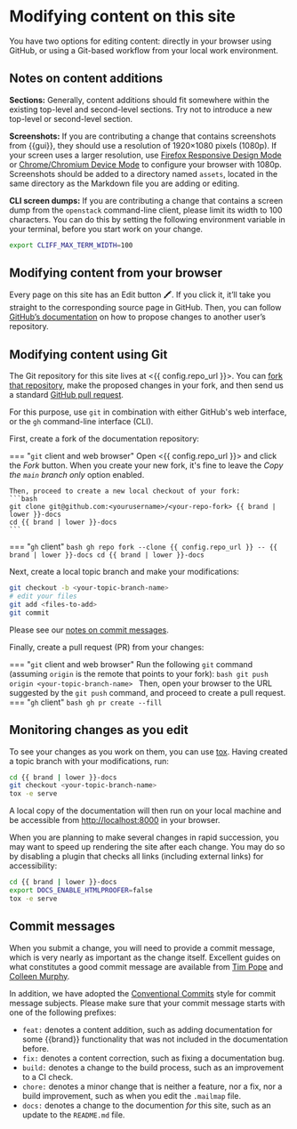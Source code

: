 # Modifying content on this site

You have two options for editing content: directly in your browser
using GitHub, or using a Git-based workflow from your local work
environment.

## Notes on content additions


**Sections:** Generally, content additions should fit somewhere within
the existing top-level and second-level sections. Try not to introduce
a new top-level or second-level section.

**Screenshots:** If you are contributing a change that contains
screenshots from {{gui}}, they should use a resolution of
1920×1080 pixels (1080p). If your screen uses a larger resolution, use
[Firefox Responsive Design
Mode](https://firefox-source-docs.mozilla.org/devtools-user/responsive_design_mode/)
or [Chrome/Chromium Device
Mode](https://developer.chrome.com/docs/devtools/device-mode/) to
configure your browser with 1080p.
Screenshots should be added to a directory named `assets`, located in
the same directory as the Markdown file you are adding or editing.

**CLI screen dumps:** If you are contributing a change that contains a
screen dump from the `openstack` command-line client, please limit its
width to 100 characters. You can do this by setting the following
environment variable in your terminal, before you start work on your
change.

``` bash
export CLIFF_MAX_TERM_WIDTH=100
```

## Modifying content from your browser

Every page on this site has an Edit button 🖍️. If you click it, it’ll
take you straight to the corresponding source page in GitHub. Then,
you can follow [GitHub’s
documentation](https://docs.github.com/en/repositories/working-with-files/managing-files/editing-files#editing-files-in-another-users-repository)
on how to propose changes to another user’s repository.


## Modifying content using Git

The Git repository for this site lives at <{{ config.repo_url }}>. You
can [fork that
repository](https://docs.github.com/en/get-started/quickstart/fork-a-repo),
make the proposed changes in your fork, and then send us a standard
[GitHub pull
request](https://docs.github.com/en/pull-requests/collaborating-with-pull-requests/proposing-changes-to-your-work-with-pull-requests/about-pull-requests).

For this purpose, use `git` in combination with either GitHub's web
interface, or the `gh` command-line interface (CLI).

First, create a fork of the documentation repository:

=== "`git` client and web browser"
    Open <{{ config.repo_url }}> and click the *Fork* button.
    When you create your new fork, it's fine to leave the
    *Copy the `main` branch only* option enabled.
    
    Then, proceed to create a new local checkout of your fork:
    ```bash
    git clone git@github.com:<yourusername>/<your-repo-fork> {{ brand | lower }}-docs
    cd {{ brand | lower }}-docs
    ```
=== "`gh` client"
    ```bash
    gh repo fork --clone {{ config.repo_url }} -- {{ brand | lower }}-docs
    cd {{ brand | lower }}-docs
    ```
    
Next, create a local topic branch and make your modifications:
    
```bash
git checkout -b <your-topic-branch-name>
# edit your files
git add <files-to-add>
git commit
```

Please see our [notes on commit messages](../quality).

Finally, create a pull request (PR) from your changes:

=== "`git` client and web browser"
    Run the following `git` command (assuming `origin` is the
    remote that points to your fork):
    ```bash
    git push origin <your-topic-branch-name>
    ```
    Then, open your browser to the URL suggested by the `git push`
    command, and proceed to create a pull request.
=== "`gh` client"
    ```bash
    gh pr create --fill
    ```

## Monitoring changes as you edit

To see your changes as you work on them, you can use
[tox](https://tox.wiki/en/latest/). Having created a topic branch with
your modifications, run:

```bash
cd {{ brand | lower }}-docs
git checkout <your-topic-branch-name>
tox -e serve
```

A local copy of the documentation will then run on your local machine
and be accessible from <http://localhost:8000> in your browser.

When you are planning to make several changes in rapid succession, you
may want to speed up rendering the site after each change. You may do
so by disabling a plugin that checks all links (including external
links) for accessibility:

```bash
cd {{ brand | lower }}-docs
export DOCS_ENABLE_HTMLPROOFER=false
tox -e serve
```

## Commit messages

When you submit a change, you will need to provide a commit message,
which is very nearly as important as the change itself. Excellent
guides on what constitutes a good commit message are available from
[Tim
Pope](https://tbaggery.com/2008/04/19/a-note-about-git-commit-messages.html)
and [Colleen
Murphy](http://www.gazlene.net/getting-work-done-in-open-source.html).

In addition, we have adopted the [Conventional
Commits](https://www.conventionalcommits.org/en/v1.0.0/) style for
commit message subjects. Please make sure that your commit message
starts with one of the following prefixes:

* `feat:` denotes a content addition, such as adding documentation for
  some {{brand}} functionality that was not included in
  the documentation before.
* `fix:` denotes a content correction, such as fixing a
  documentation bug.
* `build:` denotes a change to the build process, such as an
  improvement to a CI check.
* `chore:` denotes a minor change that is neither a feature, nor a
  fix, nor a build improvement, such as when you edit the `.mailmap`
  file.
* `docs:` denotes a change to the documention *for* this site, such as
  an update to the `README.md` file.
